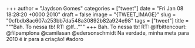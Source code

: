 
+++
author = "Jaydson Gomes"
categories = ["tweet"]
date = "Fri Jan 08 18:28:20 +0000 2010"
draft = false
image = "{TWEET_IMAGE}"
slug = "0cfbdb8ac607a253bb7da548a30892b82a924e98"
tags = ["tweet"]
title = """Bah. To nessa tb! RT: @lf..."""
+++
Bah. To nessa tb! RT: @lfbittencourt: @filpamplona @camilasan @edersonschmidt Na verdade, minha meta para 2010 é ir para a criação! #adoro
